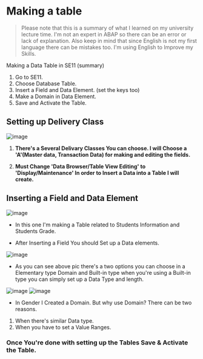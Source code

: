 # Making a table 
> Please note that this is a summary of what I learned on my university lecture time. I'm not an expert in ABAP so there can be an error or lack of explanation. Also keep in mind that since English is not my first language there can be mistakes too. I'm using English to Improve my Skills.


Making a Data Table in SE11 (summary)

1. Go to SE11.
2. Choose Database Table.
3. Insert a Field and Data Element. (set the keys too)
4. Make a Domain in Data Element.
5. Save and Activate the Table.

## Setting up Delivery Class
![image](https://user-images.githubusercontent.com/103248677/162426846-ae20bb98-bc6b-4f0a-a1af-887ba3601d12.png)

 1. **There's a Several Delivary Classes You can choose. I will Choose a 'A'(Master data, Transaction Data) for making and editing the fields.**
  
 2. **Must Change 'Data Browser/Table View Editing' to 'Display/Maintenance' In order to Insert a Data into a Table I will create.**
 
 
## Inserting a Field and Data Element
![image](https://user-images.githubusercontent.com/103248677/162428058-692178d3-e66a-4db5-b76d-b0042f87bd31.png)
* In this one I'm making a Table related to Students Information and Students Grade.

* After Inserting a Field You should Set up a Data elements.
 
 ![image](https://user-images.githubusercontent.com/103248677/162429145-6134b7ae-6f4b-4c1d-b2af-d53ac1f0f488.png)
*  As you can see above pic there's a two options you can choose in a Elementary type Domain and Built-in type when you're using a Built-in type you can simply set up a Data Type and length.
  
![image](https://user-images.githubusercontent.com/103248677/162429647-17fba4f2-6b20-4511-b475-809eaf3d3fae.png) ![image](https://user-images.githubusercontent.com/103248677/162430124-c66a245e-1c77-48cb-852f-7cbbff6fc6bb.png)

*  In Gender I Created a Domain. But why use Domain? There can be two reasons.
1. When there's similar Data type.
2. When you have to set a Value Ranges.

### Once You're done with setting up the Tables Save & Activate the Table.


